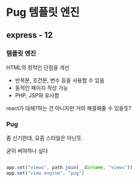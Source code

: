 # Pug 템플릿 엔진

## express - 12

### 템플릿 엔진

HTML의 정적인 단점을 개선

- 반복문, 조건문, 변수 등을 사용할 수 있음
- 동적인 페이지 작성 가능
- PHP, JSP와 유사함

react가 대체?하는 건 아니지만 거의 해결해줄 수 있을듯?

### Pug

좀 신기한데, 요즘 스타일은 아닌듯.

굳이 써야하나 싶다

``` typescript

app.set("views", path.join(__dirname, "views"))
app.set("view engine", "pug")

```
